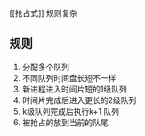 [[抢占式]] 规则复杂

## 规则
1. 分配多个队列
2. 不同队列时间盘长短不一样
3. 新进程进入时间片短的1级队列
4. 时间片完成后进入更长的2级队列
5. k级队列完成后执行k+1 队列
6. 被抢占的放到当前的队尾